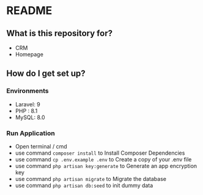 # README #

## What is this repository for? ##

* CRM
* Homepage

## How do I get set up? ##

### Environments ###
* Laravel: 9
* PHP : 8.1
* MySQL: 8.0

### Run Application ###
* Open terminal / cmd
* use command `composer install` to Install Composer Dependencies
* use command `cp .env.example .env` to Create a copy of your .env file
* use command `php artisan key:generate` to Generate an app encryption key
* use command `php artisan migrate` to Migrate the database
* use command `php artisan db:seed` to init dummy data
